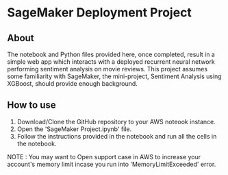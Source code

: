 # SageMaker Deployment Project

## About
The notebook and Python files provided here, once completed, result in a simple web app which interacts with a deployed recurrent neural network performing sentiment analysis on movie reviews. This project assumes some familiarity with SageMaker, the mini-project, Sentiment Analysis using XGBoost, should provide enough background.

## How to use
1) Download/Clone the GitHub repository to your AWS noteook instance.
2) Open the 'SageMaker Project.ipynb' file.
3) Follow the instructions provided in the notebook and run all the cells in the notebook.

NOTE : You may want to Open support case in AWS to increase your account's memory limit incase you run into 'MemoryLimitExceeded' error.
